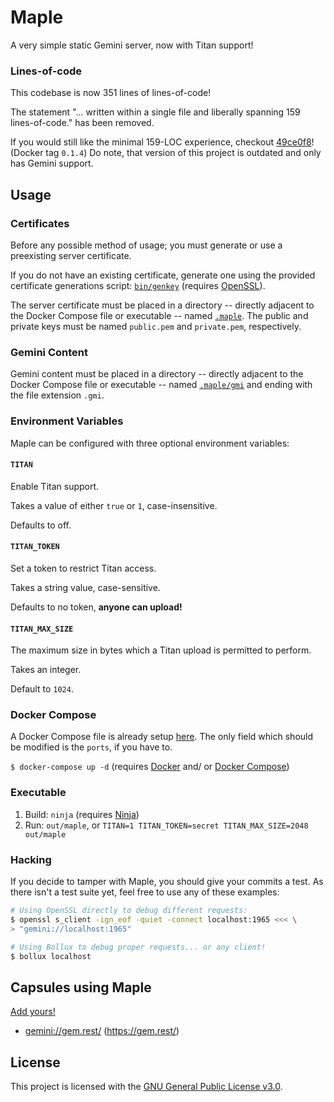 # Maple

A very simple static Gemini server, now with Titan support!

### Lines-of-code
This codebase is now 351 lines of lines-of-code!

The statement "... written within a single file and liberally
spanning 159 lines-of-code." has been removed.

If you would still like the minimal 159-LOC experience, checkout
[49ce0f8](https://github.com/gemrest/maple/tree/49ce0f83b8abd1af4760e56c1673c6997ef8a2c4)!
(Docker tag `0.1.4`) Do note, that version of this project is outdated and only
has Gemini support.

## Usage

### Certificates

Before any possible method of usage; you must generate or use a preexisting
server certificate.

If you do not have an existing certificate, generate one using the provided
certificate generations script: [`bin/genkey`](bin/genkey) (requires
[OpenSSL](https://www.openssl.org/)).

The server certificate must be placed in a directory -- directly adjacent to the
Docker Compose file or executable -- named [`.maple`](.maple). The public and
private keys must be named `public.pem` and `private.pem`, respectively.

### Gemini Content

Gemini content must be placed in a directory -- directly adjacent to the
Docker Compose file or executable -- named [`.maple/gmi`](.maple/gmi) and
ending with the file extension `.gmi`.

### Environment Variables

Maple can be configured with three optional environment variables:

#### `TITAN`

Enable Titan support.

Takes a value of either `true` or `1`, case-insensitive.

Defaults to off.

#### `TITAN_TOKEN`

Set a token to restrict Titan access.

Takes a string value, case-sensitive.

Defaults to no token, **anyone can upload!**

#### `TITAN_MAX_SIZE`

The maximum size in bytes which a Titan upload is permitted to perform.

Takes an integer.

Default to `1024`.

### Docker Compose

A Docker Compose file is already setup [here](./docker-compose.yaml). The only
field which should be modified is the `ports`, if you have to.

`$ docker-compose up -d` (requires [Docker](https://www.docker.com/) and/ or
[Docker Compose](https://docs.docker.com/compose/))

### Executable

1. Build: `ninja` (requires [Ninja](https://ninja-build.org/))
2. Run: `out/maple`, or
   `TITAN=1 TITAN_TOKEN=secret TITAN_MAX_SIZE=2048 out/maple`

### Hacking

If you decide to tamper with Maple, you should give your commits a test. As
there isn't a test suite yet, feel free to use any of these examples:

```bash
# Using OpenSSL directly to debug different requests:
$ openssl s_client -ign_eof -quiet -connect localhost:1965 <<< \
> "gemini://localhost:1965"

# Using Bollux to debug proper requests... or any client!
$ bollux localhost
```

## Capsules using Maple

[Add yours!](https://github.com/gemrest/maple/edit/main/README.md)

- <gemini://gem.rest/> (<https://gem.rest/>)

## License

This project is licensed with the [GNU General Public License v3.0](./LICENSE).
